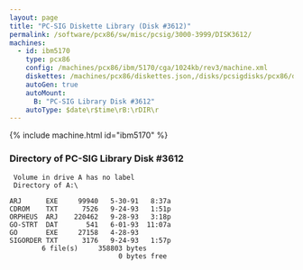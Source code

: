 ```yaml
---
layout: page
title: "PC-SIG Diskette Library (Disk #3612)"
permalink: /software/pcx86/sw/misc/pcsig/3000-3999/DISK3612/
machines:
  - id: ibm5170
    type: pcx86
    config: /machines/pcx86/ibm/5170/cga/1024kb/rev3/machine.xml
    diskettes: /machines/pcx86/diskettes.json,/disks/pcsigdisks/pcx86/diskettes.json
    autoGen: true
    autoMount:
      B: "PC-SIG Library Disk #3612"
    autoType: $date\r$time\rB:\rDIR\r
---
```


{% include machine.html id="ibm5170" %}

### Directory of PC-SIG Library Disk #3612

     Volume in drive A has no label
     Directory of A:\

    ARJ      EXE     99940   5-30-91   8:37a
    CDROM    TXT      7526   9-24-93   1:51p
    ORPHEUS  ARJ    220462   9-28-93   3:18p
    GO-STRT  DAT       541   6-01-93  11:07a
    GO       EXE     27158   4-28-93
    SIGORDER TXT      3176   9-24-93   1:57p
            6 file(s)     358803 bytes
                               0 bytes free
